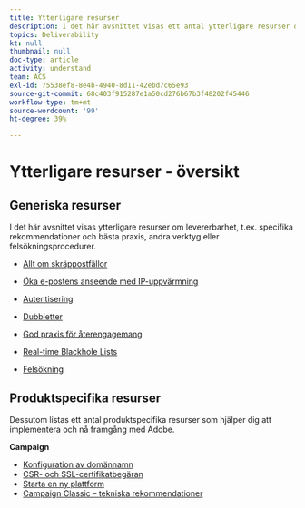 ```yaml
---
title: Ytterligare resurser
description: I det här avsnittet visas ett antal ytterligare resurser om leveransbarhet.
topics: Deliverability
kt: null
thumbnail: null
doc-type: article
activity: understand
team: ACS
exl-id: 75538ef8-8e4b-4940-8d11-42ebd7c65e93
source-git-commit: 68c403f915287e1a50cd276b67b3f48202f45446
workflow-type: tm+mt
source-wordcount: '99'
ht-degree: 39%

---
```


# Ytterligare resurser - översikt

## Generiska resurser

I det här avsnittet visas ytterligare resurser om levererbarhet, t.ex. specifika rekommendationer och bästa praxis, andra verktyg eller felsökningsprocedurer.

* [Allt om skräppostfällor](../../help/additional-resources/all-about-spam-traps.md)
* [Öka e-postens anseende med IP-uppvärmning](../../help/additional-resources/increase-reputation-with-ip-warming.md)
* [Autentisering](../../help/additional-resources/authentication.md)
* [Dubbletter](../../help/additional-resources/duplicates.md)
* [God praxis för återengagemang](../../help/additional-resources/re-engagement.md)
* [Real-time Blackhole Lists](../../help/additional-resources/blocklist-databases.md)
* [Felsökning](../../help/additional-resources/troubleshooting.md)

   <!--
    [IP Certification](../../help/additional-resources/ip-certification.md)
    [Third-party monitoring tools](../../help/additional-resources/third-party-monitoring-tools.md)-->

## Produktspecifika resurser

Dessutom listas ett antal produktspecifika resurser som hjälper dig att implementera och nå framgång med Adobe.

**Campaign**

* [Konfiguration av domännamn](../../help/additional-resources/ac-domain-name-setup.md)
* [CSR- och SSL-certifikatbegäran](../../help/additional-resources/ac-ssl-certificate-request.md)
* [Starta en ny plattform](../../help/additional-resources/ac-starting-new-platform.md)
* [Campaign Classic – tekniska rekommendationer](../../help/additional-resources/acc-technical-recommendations.md)
